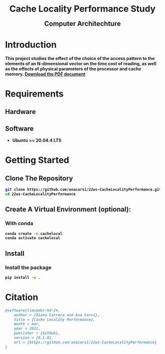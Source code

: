 <div align="center">

</div>

<h1 align="center" style="margin-top: 0px;"><b>Cache Locality Performance Study</h1>
<h2 align="center" style="margin-top: 0px;">Computer Architechture</h2>

# Introduction

This project studies the effect of the choice of the access pattern to the elements of an N-dimensional vector on the time cost of reading, as well as the effects of physical parameters of the processor and cache memory.
[Download the PDF document](./22ss_comparch_carrera_carsi.pdf)

# Requirements

## Hardware
## Software
-  Ubuntu >= 20.04.4 LTS

# Getting Started
## Clone The Repository

```sh
git clone https://github.com/anacarsi/22ws-CacheLocalityPerformance.git
cd 22ws-CacheLocalityPerformance
```

## Create A Virtual Environment (optional):

### With conda

```sh
conda create -n cachelocal
conda activate cachelocal
```

## Install

### Install the package

```sh
pip install -e .
```

# Citation
```bibtex
@software{llmcoder-hd-24,
    author = {Xiana Carrera and Ana Carsi},
    title = {Cache Locality Performance},
    month = mar,
    year = 2022,
    publisher = {GitHub},
    version = {0.1.0},
    url = {https://github.com/anacarsi/22ws-CacheLocalityPerformance}
}
```

